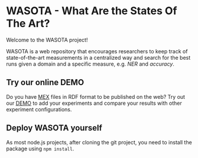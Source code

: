 # WASOTA - What Are the States Of The Art?

Welcome to the WASOTA project!

WASOTA is a web repository that encourages researchers to keep track of state-of-the-art measurements in a centralized way and search for the best runs given a domain and a specific measure, e.g. *NER* and *accuracy*. 

## Try our online DEMO ##
Do you have [MEX](http://mex.aksw.org/) files in RDF format to be published on the web?
Try out our [DEMO](http://cirola2000.cloudapp.net:3019/#/home) to add your experiments and compare your results with other experiment configurations.

## Deploy WASOTA yourself ##
As most node.js projects, after cloning the git project, you need to install the package using `npm install`. 

